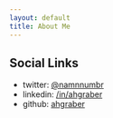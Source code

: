 ```yaml
---
layout: default
title: About Me
---
```


## Social Links
* twitter: [@namnnumbr](https://twitter.com/namnnumbr)
* linkedin: [/in/ahgraber](https://linkedin.com/in/ahgraber)
* github: [ahgraber](https://github.com/ahgraber)
